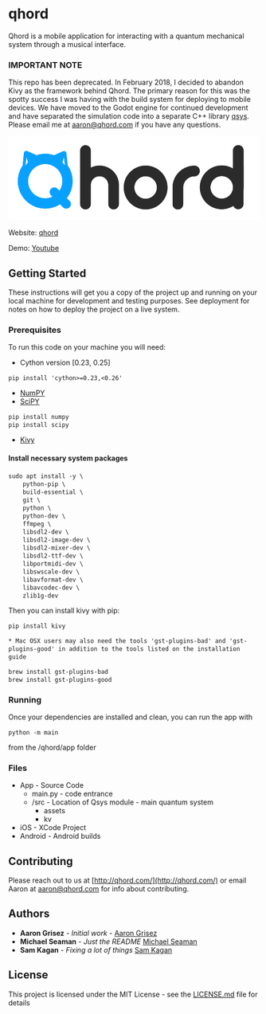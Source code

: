 # qhord 

Qhord is a mobile application for interacting with a quantum mechanical system through a musical interface.

### IMPORTANT NOTE
This repo has been deprecated. In February 2018, I decided to abandon Kivy as the framework behind Qhord. The primary reason for this was the spotty success I was having with the build system for deploying to mobile devices. We have moved to the Godot engine for continued development and have separated the simulation code into a separate C++ library [qsys](https://github.com/aarongrisez/Qsys). Please email me at aaron@qhord.com if you have any questions.

![logo](app/src/assets/images/QhordLogo.png?raw=true)

Website: [qhord](http://qhord.com/)

Demo: [Youtube](https://youtu.be/WgCajz7P-M0)

## Getting Started

These instructions will get you a copy of the project up and running on your local machine for development and testing purposes. See deployment for notes on how to deploy the project on a live system.

### Prerequisites

To run this code on your machine you will need:

* Cython version [0.23, 0.25]
```
pip install 'cython>=0.23,<0.26'
```
* [NumPY](http://www.numpy.org/)
* [SciPY](https://www.scipy.org/)
```
pip install numpy
pip install scipy
```

* [Kivy](https://kivy.org/docs/)

#### Install necessary system packages
```
sudo apt install -y \
    python-pip \
    build-essential \
    git \
    python \
    python-dev \
    ffmpeg \
    libsdl2-dev \
    libsdl2-image-dev \
    libsdl2-mixer-dev \
    libsdl2-ttf-dev \
    libportmidi-dev \
    libswscale-dev \
    libavformat-dev \
    libavcodec-dev \
    zlib1g-dev
```

Then you can install kivy with pip:
```
pip install kivy
```


    * Mac OSX users may also need the tools 'gst-plugins-bad' and 'gst-plugins-good' in addition to the tools listed on the installation guide
```
brew install gst-plugins-bad
brew install gst-plugins-good
```

### Running

Once your dependencies are installed and clean, you can run the app with
```
python -m main
```
from the /qhord/app folder

### Files
* App - Source Code
    * main.py - code entrance
    * /src - Location of Qsys module - main quantum system
        * assets
        * kv
* iOS - XCode Project
* Android - Android builds

## Contributing

Please reach out to us at [http://qhord.com/](http://qhord.com/) or email Aaron at aaron@qhord.com for info about contributing.

## Authors

* **Aaron Grisez** - *Initial work* - [Aaron Grisez](https://github.com/aarongrisez)
* **Michael Seaman** - *Just the README* [Michael Seaman](https://github.com/michaelseaman)
* **Sam Kagan** - *Fixing a lot of things* [Sam Kagan](https://github.com/HungryJoe)

## License

This project is licensed under the MIT License - see the [LICENSE.md](LICENSE.md) file for details
